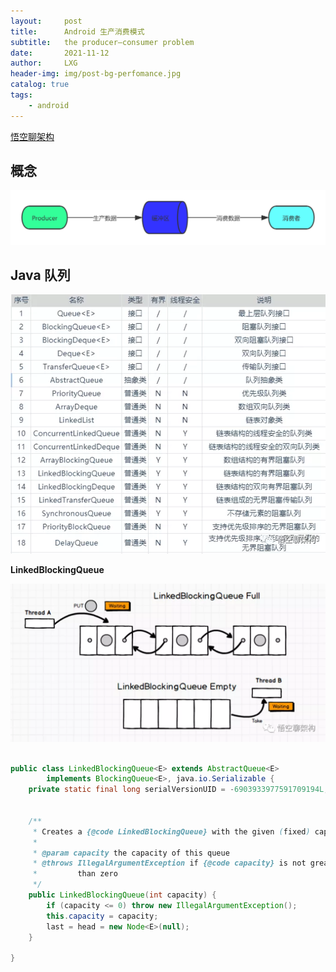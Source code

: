 ```yaml
---
layout:     post
title:      Android 生产消费模式
subtitle:   the producer–consumer problem
date:       2021-11-12
author:     LXG
header-img: img/post-bg-perfomance.jpg
catalog: true
tags:
    - android
---
```


[悟空聊架构](https://www.cnblogs.com/jackson0714/p/queue.html)

## 概念

![producter_consumer](/images/design_pattern/data/producter_consumer.png)

## Java 队列

![java_queue](/images/design_pattern/data/java_queue.webp)

**LinkedBlockingQueue**

![LinkedBlockingQueue](/images/design_pattern/data/LinkedBlockingQueue.webp)

```java

public class LinkedBlockingQueue<E> extends AbstractQueue<E>
        implements BlockingQueue<E>, java.io.Serializable {
    private static final long serialVersionUID = -6903933977591709194L;


    /**
     * Creates a {@code LinkedBlockingQueue} with the given (fixed) capacity.
     *
     * @param capacity the capacity of this queue
     * @throws IllegalArgumentException if {@code capacity} is not greater
     *         than zero
     */
    public LinkedBlockingQueue(int capacity) {
        if (capacity <= 0) throw new IllegalArgumentException();
        this.capacity = capacity;
        last = head = new Node<E>(null);
    }

}


```
